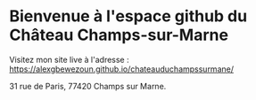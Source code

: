 # Bienvenue à l'espace github du Château Champs-sur-Marne

Visitez mon site live à l'adresse : 
https://alexgbewezoun.github.io/chateauduchampssurmane/

31 rue de Paris, 77420 Champs sur Marne.

